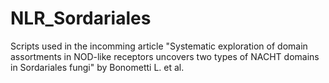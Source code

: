 # NLR_Sordariales
Scripts used in the incomming article "Systematic exploration of domain assortments in NOD-like receptors uncovers two types of NACHT domains in Sordariales fungi" by Bonometti L. et al.
